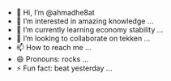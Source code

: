 - 👋 Hi, I’m @ahmadhe8at
- 👀 I’m interested in amazing knowledge ...
- 🌱 I’m currently learning economy stability ...
- 💞️ I’m looking to collaborate on tekken  ...
- 📫 How to reach me ...
- 😄 Pronouns: rocks ...
- ⚡ Fun fact: beat yesterday ...

<!---
ahmadhe8at/ahmadhe8at is a ✨ special ✨ repository because its `README.md` (this file) appears on your GitHub profile.
You can click the Preview link to take a look at your changes.
--->
